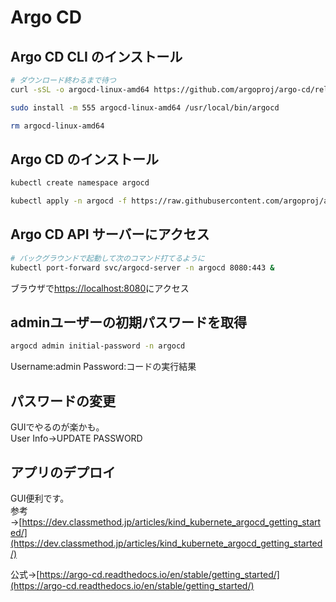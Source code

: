 # Argo CD

## Argo CD CLI のインストール

```bash
# ダウンロード終わるまで待つ
curl -sSL -o argocd-linux-amd64 https://github.com/argoproj/argo-cd/releases/latest/download/argocd-linux-amd64

sudo install -m 555 argocd-linux-amd64 /usr/local/bin/argocd

rm argocd-linux-amd64
```

## Argo CD のインストール

```bash
kubectl create namespace argocd

kubectl apply -n argocd -f https://raw.githubusercontent.com/argoproj/argo-cd/stable/manifests/install.yaml
```

## Argo CD API サーバーにアクセス

```bash
# バックグラウンドで起動して次のコマンド打てるように
kubectl port-forward svc/argocd-server -n argocd 8080:443 &
```

ブラウザで[https://localhost:8080](https://localhost:8080)にアクセス

## adminユーザーの初期パスワードを取得

```bash
argocd admin initial-password -n argocd
```

Username:admin
Password:コードの実行結果

## パスワードの変更

GUIでやるのが楽かも。  
User Info→UPDATE PASSWORD

## アプリのデプロイ

GUI便利です。  
参考→[https://dev.classmethod.jp/articles/kind_kubernete_argocd_getting_started/](https://dev.classmethod.jp/articles/kind_kubernete_argocd_getting_started/)

公式→[https://argo-cd.readthedocs.io/en/stable/getting_started/](https://argo-cd.readthedocs.io/en/stable/getting_started/)
